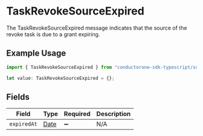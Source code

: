 # TaskRevokeSourceExpired

The TaskRevokeSourceExpired message indicates that the source of the revoke task is due to a grant expiring.

## Example Usage

```typescript
import { TaskRevokeSourceExpired } from "conductorone-sdk-typescript/sdk/models/shared";

let value: TaskRevokeSourceExpired = {};
```

## Fields

| Field                                                                                         | Type                                                                                          | Required                                                                                      | Description                                                                                   |
| --------------------------------------------------------------------------------------------- | --------------------------------------------------------------------------------------------- | --------------------------------------------------------------------------------------------- | --------------------------------------------------------------------------------------------- |
| `expiredAt`                                                                                   | [Date](https://developer.mozilla.org/en-US/docs/Web/JavaScript/Reference/Global_Objects/Date) | :heavy_minus_sign:                                                                            | N/A                                                                                           |
